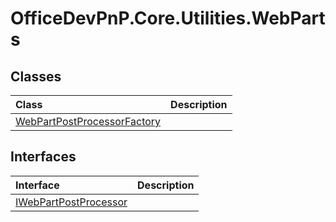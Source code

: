 # OfficeDevPnP.Core.Utilities.WebParts
## Classes
|**Class**|**Description**|
|:-----|:-----|
|[WebPartPostProcessorFactory](OfficeDevPnP.Core.Utilities.WebParts.WebPartPostProcessorFactory.md)||
## Interfaces
|**Interface**|**Description**|
|:-----|:-----|
|[IWebPartPostProcessor](OfficeDevPnP.Core.Utilities.WebParts.IWebPartPostProcessor.md)||
